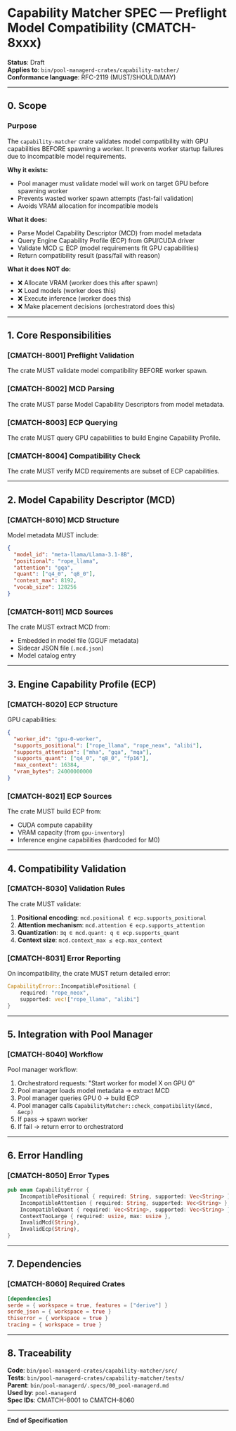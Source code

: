 # Capability Matcher SPEC — Preflight Model Compatibility (CMATCH-8xxx)

**Status**: Draft  
**Applies to**: `bin/pool-managerd-crates/capability-matcher/`  
**Conformance language**: RFC-2119 (MUST/SHOULD/MAY)

---

## 0. Scope

### Purpose

The `capability-matcher` crate validates model compatibility with GPU capabilities BEFORE spawning a worker. It prevents worker startup failures due to incompatible model requirements.

**Why it exists:**
- Pool manager must validate model will work on target GPU before spawning worker
- Prevents wasted worker spawn attempts (fast-fail validation)
- Avoids VRAM allocation for incompatible models

**What it does:**
- Parse Model Capability Descriptor (MCD) from model metadata
- Query Engine Capability Profile (ECP) from GPU/CUDA driver
- Validate MCD ⊆ ECP (model requirements fit GPU capabilities)
- Return compatibility result (pass/fail with reason)

**What it does NOT do:**
- ❌ Allocate VRAM (worker does this after spawn)
- ❌ Load models (worker does this)
- ❌ Execute inference (worker does this)
- ❌ Make placement decisions (orchestratord does this)

---

## 1. Core Responsibilities

### [CMATCH-8001] Preflight Validation
The crate MUST validate model compatibility BEFORE worker spawn.

### [CMATCH-8002] MCD Parsing
The crate MUST parse Model Capability Descriptors from model metadata.

### [CMATCH-8003] ECP Querying
The crate MUST query GPU capabilities to build Engine Capability Profile.

### [CMATCH-8004] Compatibility Check
The crate MUST verify MCD requirements are subset of ECP capabilities.

---

## 2. Model Capability Descriptor (MCD)

### [CMATCH-8010] MCD Structure
Model metadata MUST include:
```json
{
  "model_id": "meta-llama/Llama-3.1-8B",
  "positional": "rope_llama",
  "attention": "gqa",
  "quant": ["q4_0", "q8_0"],
  "context_max": 8192,
  "vocab_size": 128256
}
```

### [CMATCH-8011] MCD Sources
The crate MUST extract MCD from:
- Embedded in model file (GGUF metadata)
- Sidecar JSON file (`.mcd.json`)
- Model catalog entry

---

## 3. Engine Capability Profile (ECP)

### [CMATCH-8020] ECP Structure
GPU capabilities:
```json
{
  "worker_id": "gpu-0-worker",
  "supports_positional": ["rope_llama", "rope_neox", "alibi"],
  "supports_attention": ["mha", "gqa", "mqa"],
  "supports_quant": ["q4_0", "q8_0", "fp16"],
  "max_context": 16384,
  "vram_bytes": 24000000000
}
```

### [CMATCH-8021] ECP Sources
The crate MUST build ECP from:
- CUDA compute capability
- VRAM capacity (from `gpu-inventory`)
- Inference engine capabilities (hardcoded for M0)

---

## 4. Compatibility Validation

### [CMATCH-8030] Validation Rules
The crate MUST validate:
1. **Positional encoding**: `mcd.positional ∈ ecp.supports_positional`
2. **Attention mechanism**: `mcd.attention ∈ ecp.supports_attention`
3. **Quantization**: `∃q ∈ mcd.quant: q ∈ ecp.supports_quant`
4. **Context size**: `mcd.context_max ≤ ecp.max_context`

### [CMATCH-8031] Error Reporting
On incompatibility, the crate MUST return detailed error:
```rust
CapabilityError::IncompatiblePositional {
    required: "rope_neox",
    supported: vec!["rope_llama", "alibi"]
}
```

---

## 5. Integration with Pool Manager

### [CMATCH-8040] Workflow
Pool manager workflow:
1. Orchestratord requests: "Start worker for model X on GPU 0"
2. Pool manager loads model metadata → extract MCD
3. Pool manager queries GPU 0 → build ECP
4. Pool manager calls `CapabilityMatcher::check_compatibility(&mcd, &ecp)`
5. If pass → spawn worker
6. If fail → return error to orchestratord

---

## 6. Error Handling

### [CMATCH-8050] Error Types
```rust
pub enum CapabilityError {
    IncompatiblePositional { required: String, supported: Vec<String> },
    IncompatibleAttention { required: String, supported: Vec<String> },
    IncompatibleQuant { required: Vec<String>, supported: Vec<String> },
    ContextTooLarge { required: usize, max: usize },
    InvalidMcd(String),
    InvalidEcp(String),
}
```

---

## 7. Dependencies

### [CMATCH-8060] Required Crates
```toml
[dependencies]
serde = { workspace = true, features = ["derive"] }
serde_json = { workspace = true }
thiserror = { workspace = true }
tracing = { workspace = true }
```

---

## 8. Traceability

**Code**: `bin/pool-managerd-crates/capability-matcher/src/`  
**Tests**: `bin/pool-managerd-crates/capability-matcher/tests/`  
**Parent**: `bin/pool-managerd/.specs/00_pool-managerd.md`  
**Used by**: `pool-managerd`  
**Spec IDs**: CMATCH-8001 to CMATCH-8060

---

**End of Specification**
